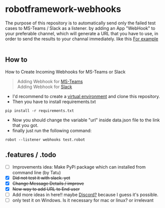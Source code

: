 # robotframework-webhooks

The purpose of this repository is to automatically send only the failed test cases to MS-Teams / Slack as a listener. 
by adding an App "WebHook" to your preferable channel, which will generate a URL that you have to use, in order to send the results to your channal immediately. like this
[For example](https://github.com/Alpha-Centauri-00/robotframework-webhooks/blob/main/ms_teams.png)
<br/>
<br/>
## How to
How to Create Incoming Webhooks for MS-Teams or Slack
<br/>
> Adding Webhook for [MS-Teams](https://learn.microsoft.com/en-us/microsoftteams/platform/webhooks-and-connectors/how-to/add-incoming-webhook?tabs=dotnet)<br/>
> Adding Webhook for [Slack](https://api.slack.com/messaging/webhooks)


- I'd recommend to create a [virtual environment](https://docs.python.org/3/library/venv.html) and clone this repository.
- Then you have to install requirements.txt
```
pip install -r requirements.txt
```
- Now you should change the variable "url" inside data.json file to the link that you got.
- finally just run the following command:<br/>
```
robot --listener webhooks test.robot
```

## .features / .todo
- [ ] Improvements idea: Make PyPi package which can installed from command line (by Tatu)
- [x] ~~Did not test it with slack. yet~~
- [x] ~~Change Message Details / improve~~
- [x] ~~New way to add URL to End user~~
- [ ] Add more ideas in here!! maybe [Discord?](https://www.digitalocean.com/community/tutorials/how-to-use-discord-webhooks-to-get-notifications-for-your-website-status-on-ubuntu-18-04) because I guess it's possible.
- [ ] only test it on Windows. Is it necessary for mac or linux? or irrelevant

<br/>
<br/>

